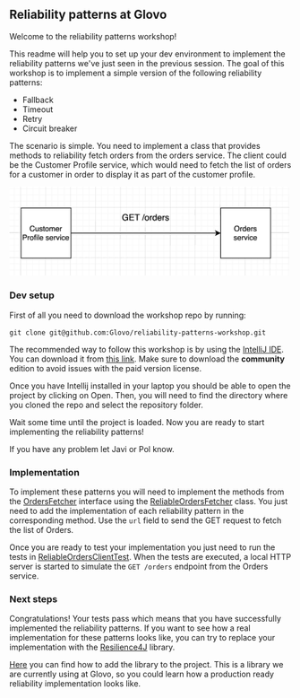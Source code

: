 ## Reliability patterns at Glovo

Welcome to the reliability patterns workshop! 

This readme will help you to set up your dev environment to implement
the reliability patterns we've just seen in the previous session.
The goal of this workshop is to implement a simple version of the following
reliability patterns: 

* Fallback
* Timeout
* Retry
* Circuit breaker

The scenario is simple. You need to implement a class that provides methods to 
reliability fetch orders from the orders service. The client could be the Customer Profile service,
which would need to fetch the list of orders for a customer in order to display
it as part of the customer profile. 

<img src="./img/scenario.png" width="500"/>

### Dev setup

First of all you need to download the workshop repo by running: 

```shell
git clone git@github.com:Glovo/reliability-patterns-workshop.git
```

The recommended way to follow this workshop is by using the [IntelliJ IDE](https://www.jetbrains.com/idea/).
You can download it from [this link](https://www.jetbrains.com/idea/download/). Make sure to download
the **community** edition to avoid issues with the paid version license. 

Once you have Intellij installed in your laptop you should be able to open the project by clicking on
Open. Then, you will need to find the directory where you cloned the repo and select the repository folder.

Wait some time until the project is loaded. Now you are ready to start implementing the reliability 
patterns!

If you have any problem let Javi or Pol know. 

### Implementation

To implement these patterns you will need to implement the methods from the 
[OrdersFetcher](./lib/src/main/java/stability/OrdersFetcher.java) interface using 
the [ReliableOrdersFetcher](./lib/src/main/java/stability/ReliableOrdersFetcher.java) class.
You just need to add the implementation of each reliability pattern in the corresponding
method. Use the `url` field to send the GET request to fetch the list of Orders.

Once you are ready to test your implementation you just need to run the tests in 
[ReliableOrdersClientTest](./lib/src/main/java/stability/ReliableOrdersClientTest.java).
When the tests are executed, a local HTTP server is started to simulate the `GET /orders`
endpoint from the Orders service.

### Next steps

Congratulations! Your tests pass which means that you have successfully implemented 
the reliability patterns. If you want to see how a real implementation for these patterns
looks like, you can try to replace your implementation with the [Resilience4J](https://resilience4j.readme.io/docs/getting-started)
library. 

[Here](https://resilience4j.readme.io/docs/gradle) you can find how to add the library to the project.
This is a library we are currently using at Glovo, so you could learn how a production ready
reliability implementation looks like.
